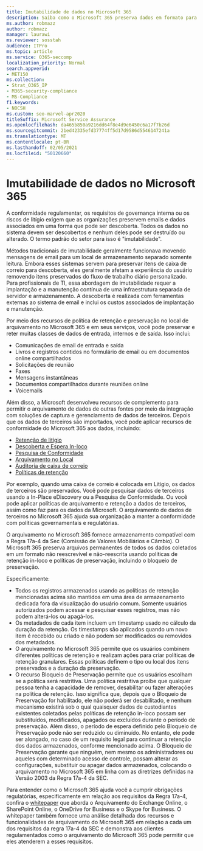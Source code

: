 ```yaml
---
title: Imutabilidade de dados no Microsoft 365
description: Saiba como o Microsoft 365 preserva dados em formato para descobrir a conformidade regulamentar, os requisitos de governança interna e os riscos de litígio.
ms.author: robmazz
author: robmazz
manager: laurawi
ms.reviewer: sosstah
audience: ITPro
ms.topic: article
ms.service: O365-seccomp
localization_priority: Normal
search.appverid:
- MET150
ms.collection:
- Strat_O365_IP
- M365-security-compliance
- MS-Compliance
f1.keywords:
- NOCSH
ms.custom: seo-marvel-apr2020
titleSuffix: Microsoft Service Assurance
ms.openlocfilehash: da465b850a9216dd64f8e4d9e6450c6a17f7b26d
ms.sourcegitcommit: 21ed42335efd37774ff5d17d9586d5546147241a
ms.translationtype: MT
ms.contentlocale: pt-BR
ms.lasthandoff: 02/05/2021
ms.locfileid: "50120660"
---
```

# <a name="data-immutability-in-microsoft-365"></a>Imutabilidade de dados no Microsoft 365

A conformidade regulamentar, os requisitos de governança interna ou os riscos de litígio exigem que as organizações preservem emails e dados associados em uma forma que pode ser descoberta. Todos os dados no sistema devem ser descobertos e nenhum deles pode ser destruído ou alterado. O termo padrão do setor para isso é "imutabilidade".

Métodos tradicionais de imutabilidade geralmente funcionava movendo mensagens de email para um local de armazenamento separado somente leitura. Embora esses sistemas servem para preservar itens de caixa de correio para descoberta, eles geralmente afetam a experiência do usuário removendo itens preservados do fluxo de trabalho diário personalizado. Para profissionais de TI, essa abordagem de imutabilidade requer a implantação e a manutenção contínua de uma infraestrutura separada de servidor e armazenamento. A descoberta é realizada com ferramentas externas ao sistema de email e inclui os custos associados de implantação e manutenção.

Por meio dos recursos de política de retenção e preservação no local de arquivamento no Microsoft 365 e em seus serviços, você pode preservar e reter muitas classes de dados de entrada, internos e de saída. Isso inclui:

- Comunicações de email de entrada e saída
- Livros e registros contidos no formulário de email ou em documentos online compartilhados
- Solicitações de reunião
- Faxes
- Mensagens instantâneas
- Documentos compartilhados durante reuniões online
- Voicemails

Além disso, a Microsoft desenvolveu recursos [](https://support.office.com/article/Archiving-third-party-data-in-Office-365-0ce338d5-3666-4a18-86ab-c6910ff408cc) de complemento para permitir o arquivamento de dados de outras fontes por meio da integração com soluções de captura e gerenciamento de dados de terceiros. Depois que os dados de terceiros são importados, você pode aplicar recursos de conformidade do Microsoft 365 aos dados, incluindo:

- [Retenção de litígio](/microsoft-365/compliance/create-a-litigation-hold)
- [Descoberta e Espera In-loco](/microsoft-365/compliance/manage-legal-investigations)
- [Pesquisa de Conformidade](/microsoft-365/compliance/search-for-content)
- [Arquivamento no Local](/microsoft-365/compliance/enable-archive-mailboxes)
- [Auditoria de caixa de correio](/microsoft-365/compliance/enable-mailbox-auditing)
- [Políticas de retenção](/microsoft-365/compliance/retention-policies)

Por exemplo, quando uma caixa de correio é colocada em Litígio, os dados de terceiros são preservados. Você pode pesquisar dados de terceiros usando a In-Place eDiscovery ou a Pesquisa de Conformidade. Ou você pode aplicar políticas de arquivamento e retenção a dados de terceiros, assim como faz para os dados da Microsoft. O arquivamento de dados de terceiros no Microsoft 365 ajuda sua organização a manter a conformidade com políticas governamentais e regulatórias.

O arquivamento no Microsoft 365 fornece armazenamento compatível com a Regra 17a-4 da Sec (Comissão de Valores Mobiliários e Câmbio). O Microsoft 365 preserva arquivos permanentes de todos os dados coletados em um formato não reescrevível e não-reescrita usando políticas de retenção in-loco e políticas de preservação, incluindo o bloqueio de preservação.

Especificamente:

- Todos os registros armazenados usando as políticas de retenção mencionadas acima são mantidos em uma área de armazenamento dedicada fora da visualização do usuário comum. Somente usuários autorizados podem acessar e pesquisar esses registros, mas não podem alterá-los ou apagá-los.
- Os metadados de cada item incluem um timestamp usado no cálculo da duração da retenção. Os timestamps são aplicados quando um novo item é recebido ou criado e não podem ser modificados ou removidos dos metadados.
- O arquivamento no Microsoft 365 permite que os usuários combinem diferentes políticas de retenção e realizam ações para criar políticas de retenção granulares. Essas políticas definem o tipo ou local dos itens preservados e a duração da preservação.
- O recurso Bloqueio de Preservação permite que os usuários escolham se a política será restritiva. Uma política restritiva proíbe que qualquer pessoa tenha a capacidade de remover, desabilitar ou fazer alterações na política de retenção. Isso significa que, depois que o Bloqueio de Preservação for habilitado, ele não poderá ser desabilitado, e nenhum mecanismo existirá sob o qual quaisquer dados de custodiantes existentes coletados pelas políticas de retenção in-loco possam ser substituídos, modificados, apagados ou excluídos durante o período de preservação. Além disso, o período de espera definido pelo Bloqueio de Preservação pode não ser reduzido ou diminuído. No entanto, ele pode ser alongado, no caso de um requisito legal para continuar a retenção dos dados armazenados, conforme mencionado acima. O Bloqueio de Preservação garante que ninguém, nem mesmo os administradores ou aqueles com determinado acesso de controle, possam alterar as configurações, substituir ou apagar dados armazenados, colocando o arquivamento no Microsoft 365 em linha com as diretrizes definidas na Versão 2003 da Regra 17a-4 da SEC.

Para entender como o Microsoft 365 ajuda você a cumprir obrigações regulatórias, especificamente em relação aos requisitos da Regra 17a-4, confira o [whitepaper](https://www.microsoft.com/microsoft-365/blog/wp-content/uploads/2015/11/Microsoft-EOA-White-Paper.pdf) que aborda o Arquivamento do Exchange Online, o SharePoint Online, o OneDrive for Business e o Skype for Business. O whitepaper também fornece uma análise detalhada dos recursos e funcionalidades de arquivamento do Microsoft 365 em relação a cada um dos requisitos da regra 17a-4 da SEC e demonstra aos clientes regulamentados como o arquivamento do Microsoft 365 pode permitir que eles atenderem a esses requisitos.
